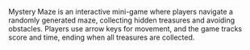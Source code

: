 Mystery Maze is an interactive mini-game where players
navigate a randomly generated maze, collecting hidden
treasures and avoiding obstacles. Players use arrow keys for
movement, and the game tracks score and time, ending when all
treasures are collected.
